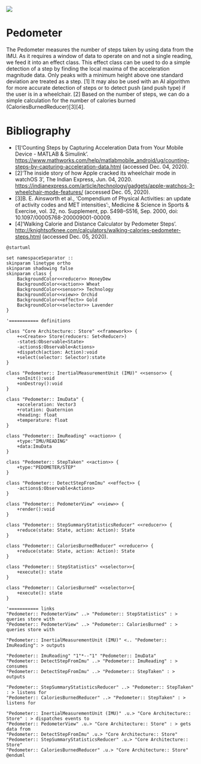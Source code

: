 ![](http://www.plantuml.com/plantuml/png/jPLVRzem4C3VyociQD9WNQcclKKPQWkiGrhN3cZtx2ON4f7Op3x3KBNllZDskwp2K1wMXpRSdN_ttpdNo1MQfeuY3SW4Rq0lUGPJM7B5KIgM995ULCB-R5XT2S3D4fXKMCgMGfSyb-jAp5d1QmqjJLPphTbZnEYvvDbYhgGH-K3MKgMfWjnaeFfzzaKAs0nXlTkEPrX9GMO_Ik2usqQ3qDAYPf2LWcJppMx3LGLhChjHMLdbkqsWA213ChgITHvoLvF9rk5NlWAHWuf-Hz7RJtyVbaDHYSg6hgF85I8UI0Nimlf6EcyK90cR4WTYbgO5LGpMKYs8wafsagO31Ho195kpZg-PfcE0wSHNiBkrFjL8fc-IcmSDQiKVQaYdQ0yxhIkZ_aT_uMJEuYIlgFsObHrdcZ2dxYOhwMjruXBlFELFOVYtRhBrRglWSxs5N3Q0e2Z7iG255Q-lWMlAkW61TrGRrXbVttLZrkgVJroACUaxRTTI346ZaXil3Rbgp90ZZvz8FCkW1iLTHlVRO3ywbPBenTyDHr22tfsc19xJF2Uig2L79qDebfP3yNjvE8A9En-prlJwUEm69J7bVJOPNGp7twvYNtmAEl711y1JXEMCBq24kRUZuStrQ3QQd4rdeziu01g27J-B-wnaGqujy7di7m_FIu3x_7vFMsQPVjjyY6gxAFlRPuEQcgRXQcE7jz9OPThFkINw1MX3hQ2pdJvxdFwzPoy7sCa3BWUybge2VMcKWFo_-dBfFUSLi_PLuft0ByWCGeT8-jLHlvBqueggAx7GqRuMzdhz_GaahCz-6h2Ha1DxlQqhB0ypmwa4cT5HLqgl5znAovS6bmPr50LND_uGlpizfR-xxvVeq4RPD8Dm6q8cXJODwED9hOiWdCk-JJhChCaUX6Q5LD7URJcUTrmZUuR8uG-depzzkK0pM150CvHxPl2Lr3aGoDxBhA1M76ZJOUOHxJcE5UZ9OSWvYDmqzHy0)


# Pedometer
The Pedometer measures the number of steps taken by using data from the IMU. As it requires a window of data to operate on and not a single reading, we feed it into an effect class. This effect class can be used to do a simple detection of a step by finding the local maxima of the acceleration magnitude data. Only peaks with a minimum height above one standard deviation are treated as a step. [1] It may also be used with an AI algorithm for more accurate detection of steps or to detect push (and push type) if the user is in a wheelchair. [2] Based on the number of steps, we can do a simple calculation for the number of calories burned (CaloriesBurnedReducer)[3][4].

# Bibliography

- [1]‘Counting Steps by Capturing Acceleration Data from Your Mobile Device - MATLAB & Simulink’. https://www.mathworks.com/help/matlabmobile_android/ug/counting-steps-by-capturing-acceleration-data.html (accessed Dec. 04, 2020).
- [2]‘The inside story of how Apple cracked its wheelchair mode in watchOS 3’, The Indian Express, Jun. 04, 2020. https://indianexpress.com/article/technology/gadgets/apple-watchos-3-wheelchair-mode-features/ (accessed Dec. 05, 2020).
- [3]B. E. Ainsworth et al., ‘Compendium of Physical Activities: an update of activity codes and MET intensities’:, Medicine & Science in Sports & Exercise, vol. 32, no. Supplement, pp. S498–S516, Sep. 2000, doi: 10.1097/00005768-200009001-00009.
- [4]‘Walking Calorie and Distance Calculator by Pedometer Steps’. http://knightsofknee.com/calculators/walking-calories-pedometer-steps.html (accessed Dec. 05, 2020).



```plantuml
@startuml

set namespaceSeparator ::
skinparam linetype ortho
skinparam shadowing false
skinparam class {
    BackgroundColor<<reducer>> HoneyDew
    BackgroundColor<<action>> Wheat
    BackgroundColor<<sensor>> Technology
    BackgroundColor<<view>> Orchid
    BackgroundColor<<effect>> Gold
    BackgroundColor<<selector>> Lavender
}

'=========== definitions

class "Core Architecture:: Store" <<framework>> {
    +<<Create>> Store(reducers: Set<Reducer>)
    -state$:Observable<State>
    -actions$:Observable<Actions>
    +dispatch(action: Action):void
    +select(selector: Selector):state
}

class "Pedometer:: InertialMeasurementUnit (IMU)" <<sensor>> {
    +onInit():void
    +onDestroy():void
}

class "Pedometer:: ImuData" {
    +acceleration: Vector3
    +rotation: Quaternion
    +heading: float
    +temperature: float
}

class "Pedometer:: ImuReading" <<action>> {
    +type:"IMU/READING"
    +data:ImuData
}

class "Pedometer:: StepTaken" <<action>> {
    +type:"PEDOMETER/STEP"
}

class "Pedometer:: DetectStepFromImu" <<effect>> {
    -actions$:Observable<Actions>
}

class "Pedometer:: PedometerView" <<view>> {
    +render():void
}

class "Pedometer:: StepSummaryStatisticsReducer" <<reducer>> {
    +reduce(state: State, action: Action): State
}

class "Pedometer:: CaloriesBurnedReducer" <<reducer>> {
    +reduce(state: State, action: Action): State
}

class "Pedometer:: StepStatistics" <<selector>>{
    +execute(): state
}

class "Pedometer:: CaloriesBurned" <<selector>>{
    +execute(): state
}

'=========== links
"Pedometer:: PedometerView" ..> "Pedometer:: StepStatistics" : > queries store with
"Pedometer:: PedometerView" ..> "Pedometer:: CaloriesBurned" : > queries store with

"Pedometer:: InertialMeasurementUnit (IMU)" <.. "Pedometer:: ImuReading": > outputs

"Pedometer:: ImuReading" "1"*--"1" "Pedometer:: ImuData"
"Pedometer:: DetectStepFromImu" ..> "Pedometer:: ImuReading" : > consumes
"Pedometer:: DetectStepFromImu" ..> "Pedometer:: StepTaken" : > outputs

"Pedometer:: StepSummaryStatisticsReducer" ..> "Pedometer:: StepTaken" : > listens for
"Pedometer:: CaloriesBurnedReducer" ..> "Pedometer:: StepTaken" : > listens for

"Pedometer:: InertialMeasurementUnit (IMU)" .u.> "Core Architecture:: Store" : > dispatches events to
"Pedometer:: PedometerView" .u.> "Core Architecture:: Store" : > gets data from
"Pedometer:: DetectStepFromImu" .u.> "Core Architecture:: Store"
"Pedometer:: StepSummaryStatisticsReducer" .u.> "Core Architecture:: Store"
"Pedometer:: CaloriesBurnedReducer" .u.> "Core Architecture:: Store"
@enduml
```

